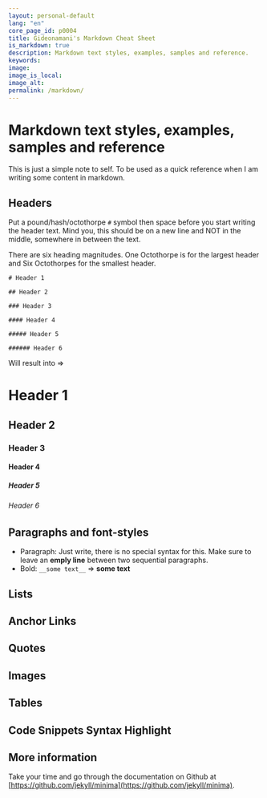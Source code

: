 ```yaml
---
layout: personal-default
lang: "en"
core_page_id: p0004
title: Gideonamani's Markdown Cheat Sheet
is_markdown: true
description: Markdown text styles, examples, samples and reference.
keywords: 
image: 
image_is_local: 
image_alt: 
permalink: /markdown/
---
```


# Markdown text styles, examples, samples and reference

This is just a simple note to self. To be used as a quick reference when I am writing some content in markdown.

## Headers
Put a pound/hash/octothorpe `#` symbol then space before you start writing the header text. Mind you, this should be on a new line and NOT in the middle, somewhere in between the text.

There are six heading magnitudes. One Octothorpe is for the largest header and Six Octothorpes for the smallest header.

`# Header 1`

`## Header 2`

`### Header 3`

`#### Header 4`

`##### Header 5`

`###### Header 6`

Will result into =>

# Header 1
## Header 2
### Header 3
#### Header 4
##### Header 5
###### Header 6

## Paragraphs and font-styles
* Paragraph: Just write, there is no special syntax for this. Make sure to leave an __emply line__ between two sequential paragraphs.
* Bold: `__some text__` => __some text__

## Lists

## Anchor Links

## Quotes

## Images

## Tables

## Code Snippets Syntax Highlight

## More information
Take your time and go through the documentation on Github at [https://github.com/jekyll/minima](https://github.com/jekyll/minima).


